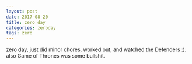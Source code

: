 ```yaml
---
layout: post
date: 2017-08-20
title: zero day
categories: zeroday
tags: zero
---
```


zero day, just did minor chores, worked out, and watched the Defenders :). also Game of Thrones was some bullshit.
